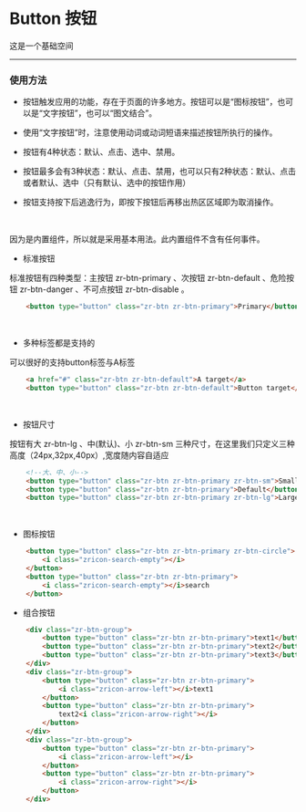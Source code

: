 # Button 按钮

这是一个基础空间

---

### 使用方法

+ 按钮触发应用的功能，存在于页面的许多地方。按钮可以是“图标按钮”，也可以是“文字按钮”，也可以“图文结合”。

+ 使用“文字按钮”时，注意使用动词或动词短语来描述按钮所执行的操作。

+ 按钮有4种状态：默认、点击、选中、禁用。

+ 按钮最多会有3种状态：默认、点击、禁用，也可以只有2种状态：默认、点击或者默认、选中（只有默认、选中的按钮作用）

+ 按钮支持按下后逃逸行为，即按下按钮后再移出热区区域即为取消操作。

<br/>

因为是内置组件，所以就是采用基本用法。此内置组件不含有任何事件。

+ 标准按钮

标准按钮有四种类型：主按钮 zr-btn-primary 、次按钮 zr-btn-default 、危险按钮 zr-btn-danger 、不可点按钮 zr-btn-disable 。

```html
    <button type="button" class="zr-btn zr-btn-primary">Primary</button>
```

<br/>

+ 多种标签都是支持的

可以很好的支持button标签与A标签

```html
    <a href="#" class="zr-btn zr-btn-default">A target</a>
    <button type="button" class="zr-btn zr-btn-default">Button target</button>
```
<br/>

+ 按钮尺寸

按钮有大 zr-btn-lg 、中(默认)、小 zr-btn-sm 三种尺寸，在这里我们只定义三种高度（24px,32px,40px）,宽度随内容自适应

```html
    <!--大、中、小-->
    <button type="button" class="zr-btn zr-btn-primary zr-btn-sm">Small</button>
    <button type="button" class="zr-btn zr-btn-primary">Default</button>
    <button type="button" class="zr-btn zr-btn-primary zr-btn-lg">Large</button>
```
<br/>

+ 图标按钮

```html
    <button type="button" class="zr-btn zr-btn-primary zr-btn-circle">
        <i class="zricon-search-empty"></i>
    </button>
    <button type="button" class="zr-btn zr-btn-primary">
        <i class="zricon-search-empty"></i>search
    </button>
```

+ 组合按钮

```html
    <div class="zr-btn-group">
        <button type="button" class="zr-btn zr-btn-primary">text1</button>
        <button type="button" class="zr-btn zr-btn-primary">text2</button>
        <button type="button" class="zr-btn zr-btn-primary">text3</button>
    </div>
    <div class="zr-btn-group">
        <button type="button" class="zr-btn zr-btn-primary">
            <i class="zricon-arrow-left"></i>text1
        </button>
        <button type="button" class="zr-btn zr-btn-primary">
            text2<i class="zricon-arrow-right"></i>
        </button>
    </div>
    <div class="zr-btn-group">
        <button type="button" class="zr-btn zr-btn-primary">
            <i class="zricon-arrow-left"></i>
        </button>
        <button type="button" class="zr-btn zr-btn-primary">
            <i class="zricon-arrow-right"></i>
        </button>
    </div>
```

    